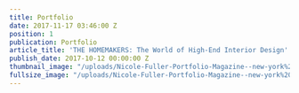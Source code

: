 ```yaml
---
title: Portfolio
date: 2017-11-17 03:46:00 Z
position: 1
publication: Portfolio
article_title: 'THE HOMEMAKERS: The World of High-End Interior Design'
publish_date: 2017-10-12 00:00:00 Z
thumbnail_image: "/uploads/Nicole-Fuller-Portfolio-Magazine--new-york%201-69a7a3.jpg"
fullsize_image: "/uploads/Nicole-Fuller-Portfolio-Magazine--new-york%201-69a7a3.jpg"
---
```


